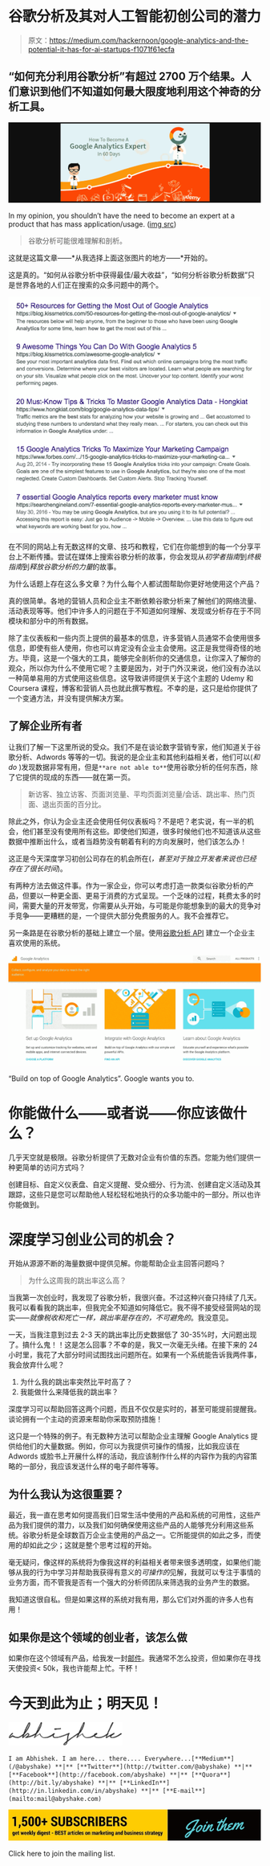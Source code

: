 # 谷歌分析及其对人工智能初创公司的潜力

> 原文：<https://medium.com/hackernoon/google-analytics-and-the-potential-it-has-for-ai-startups-f1071f61ecfa>

## “如何充分利用谷歌分析”有超过 2700 万个结果。人们意识到他们不知道如何最大限度地利用这个神奇的分析工具。

![](img/6f65c1bd34aef92eb6f315ffae1396bc.png)

In my opinion, you shouldn’t have the need to become an expert at a product that has mass application/usage. ([img src](https://www.techwyse.com/blog/website-analytics/how-to-become-a-google-analytics-expert-in-60-days/))

> 谷歌分析可能很难理解和剖析。

这就是这篇文章——*从我选择上面这张图片的地方——*开始的。

这是真的。“如何从谷歌分析中获得最佳/最大收益”，“如何分析谷歌分析数据”只是世界各地的人们正在搜索的众多问题中的两个。

![](img/9c4599d62637f812bd0856f51c2676da.png)

在不同的网站上有无数这样的文章、技巧和教程，它们在你能想到的每一个分享平台上不断传播。尝试在媒体上搜索谷歌分析的故事，你会发现从*初学者指南*到*终极指南*到*释放谷歌分析的力量*的故事。

为什么话题上存在这么多文章？为什么每个人都试图帮助你更好地使用这个产品？

真的很简单。各地的营销人员和企业主不断依赖谷歌分析来了解他们的网络流量、活动表现等等。他们中许多人的问题在于不知道如何理解、发现或分析存在于不同模块和部分中的所有数据。

除了主仪表板和一些内页上提供的最基本的信息，许多营销人员通常不会使用很多信息，即使有些人使用，你也可以肯定没有企业主会使用。这正是我觉得奇怪的地方。毕竟，这是一个强大的工具，能够完全剖析你的交通信息，让你深入了解你的观众，所以你为什么不使用它呢？主要是因为，对于门外汉来说，他们没有办法以一种简单易用的方式使用这些信息。这导致讲师提供关于这个主题的 Udemy 和 Coursera 课程，博客和营销人员也就此撰写教程。不幸的是，这只是给你提供了一个变通方法，并没有提供解决方案。

## 了解企业所有者

让我们了解一下这里所说的受众。我们不是在谈论数字营销专家，他们知道关于谷歌分析、Adwords 等等的一切。我说的是企业主和其他利益相关者，他们可以(*和 do* )发现数据非常有用，但是`**are not able to**`使用谷歌分析的任何东西，除了它提供的现成的东西——就在第一页。

> 新访客、独立访客、页面浏览量、平均页面浏览量/会话、跳出率、热门页面、退出页面的百分比。

除此之外，你认为企业主还会使用任何仪表板吗？不是吧？老实说，有一半的机会，他们甚至没有使用所有这些。即使他们知道，很多时候他们也不知道该从这些数据中推断出什么，或者当趋势没有朝着有利的方向发展时，他们该怎么办！

这正是今天深度学习初创公司存在的机会所在(*，甚至对于独立开发者来说也已经存在了很长时间*)。

有两种方法去做这件事。作为一家企业，你可以考虑打造一款类似谷歌分析的产品，但要以一种更全面、更易于消费的方式呈现。一个乏味的过程，耗费太多的时间，需要大量的开发带宽，你需要从头开始，与可能是你能想象到的最大的竞争对手竞争——更糟糕的是，一个提供大部分免费服务的人。我不会推荐它。

另一条路是在谷歌分析的基础上建立一个层。使用[谷歌分析 API](https://developers.google.com/analytics/devguides/integrate/) 建立一个企业主喜欢使用的系统。

![](img/7e7b89560f831b4a6274625dc5365abc.png)

“Build on top of Google Analytics”. Google wants you to.

# 你能做什么——或者说——你应该做什么？

几乎天空就是极限。谷歌分析提供了无数对企业有价值的东西。您能为他们提供一种更简单的访问方式吗？

创建目标、自定义仪表盘、自定义提醒、受众细分、行为流、创建自定义活动及其跟踪，这些只是您可以帮助他人轻松轻松地执行的众多功能中的一部分。所以也许你能做到。

# 深度学习创业公司的机会？

开始从源源不断的海量数据中提供见解。你能帮助企业主回答问题吗？

> 为什么这周我的跳出率这么高？

当我第一次创业时，我发现了谷歌分析，我很兴奋。不过这种兴奋只持续了几天。我可以看看我的跳出率，但我完全不知道如何降低它。我不得不接受经营网站的现实——*就像税收和死亡一样，跳出率是存在的，不可避免的*。我没意见。

一天，当我注意到过去 2-3 天的跳出率比历史数据低了 30-35%时，大问题出现了。搞什么鬼！！这是怎么回事？不幸的是，我又一次毫无头绪。在接下来的 24 小时里，我花了大部分时间试图找出问题所在。如果有一个系统能告诉我两件事，我会放弃什么呢？

1.  为什么我的跳出率突然比平时高了？
2.  我能做什么来降低我的跳出率？

深度学习可以帮助回答这两个问题，而且不仅仅是实时的，甚至可能提前提醒我。谈论拥有一个主动的资源来帮助你采取预防措施！

这只是一个特殊的例子。有无数种方法可以帮助企业主理解 Google Analytics 提供给他们的大量数据。例如，你可以为我提供可操作的情报，比如我应该在 Adwords 或脸书上开展什么样的活动，我应该制作什么样的内容作为我的内容策略的一部分，我应该发送什么样的电子邮件等等。

## 为什么我认为这很重要？

最近，我一直在思考如何提高我们日常生活中使用的产品和系统的可用性，这些产品为我们提供的潜力，以及我们如何确保使用这些产品的人能够充分利用这些系统。谷歌分析是全球数百万企业主使用的产品之一。它所能提供的如此之多，而使用的却如此之少；这就是整个思考过程的开始。

毫无疑问，像这样的系统将为像我这样的利益相关者带来很多透明度，如果他们能够从我的行为中学习并帮助我获得有意义的*可操作的*见解，我就可以专注于事情的业务方面，而不管我是否有一个强大的分析师团队来筛选我的业务产生的数据。

我知道这很自私。但是如果这样的系统对我有用，那么它们对外面的许多人也有用！

## 如果你是这个领域的创业者，该怎么做

如果你在这个领域有产品，给我发一封[邮件](mailto:mail@abyshake.com)。我通常不怎么投资，但如果你在寻找天使投资< 50k，我也许能帮上忙。干杯！

# 今天到此为止；明天见！

![](img/1a004115101bd35464186ee7e693a69d.png)

```
I am Abhishek. I am here... there.... Everywhere...[**Medium**](/@abyshake) **|** [**Twitter**](http://twitter.com/@abyshake) **|** [**Facebook**](http://facebook.com/abyshake) **|** [**Quora**](http://bit.ly/abyshake) **|** [**LinkedIn**](http://in.linkedin.com/in/abyshake) **|** [**E-mail**](mailto:mail@abyshake.com)
```

[![](img/7ae1f75c4531aebcbb962bef1645ad9e.png)](https://upscri.be/a5ccb9/)

Click here to join the mailing list.